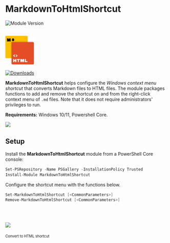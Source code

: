 # **MarkdownToHtmlShortcut**
![Module Version](https://img.shields.io/badge/version-0.3.3-teal)

</br>
<img src='module-icon.svg' alt='Module Icon' width='90px' />

[![Downloads](https://img.shields.io/powershellgallery/dt/MarkdownToHtmlShortcut?color=blue&label=On%20PowerShell%20Gallery%20%E2%AC%87%EF%B8%8F)](https://www.powershellgallery.com/packages/MarkdownToHtmlShortcut)

**MarkdownToHtmlShortcut** helps configure the _Windows context menu shortcut_ that converts Markdown files to HTML files. The module packages functions to add and remove the shortcut on and from the right-click context menu of `.md` files. Note that it does not require administrators' privileges to run.

**Requirements:** Windows 10/11, Powershell Core.

[![](https://blogger.googleusercontent.com/img/b/R29vZ2xl/AVvXsEiJ2Q7CXDzeKOAHYyQovUE-CLzi1Iq2UTHpWtZ88PzG7cLBbZPCQ32Z4fpONAuWfk456VJMVgCt6FKhWhx3ckBesQ2VcIAMrzetKqmwAYnTPTajcernVI2TIYwbmI34L6z5W99XrkLzqGT-yMcOF5Xo61vJWCVZjA580s0DF7E8I2ylLzmt5p8byGtPgd3q/s1600/blogger-markdown-to-html-shortcut.png)](https://fromthetechlab.blogspot.com/2024/03/mind-blogging-convert-from-markdown-to-html.html)
</br>

## **Setup**

Install the **MarkdownToHtmlShortcut** module from a PowerShell Core console:
```PowerShell
Set-PSRepository -Name PSGallery -InstallationPolicy Trusted
Install-Module MarkdownToHtmlShortcut
```
Configure the shortcut menu with the functions below.
```PowerShell
Set-MarkdownToHtmlShortcut [<CommonParameters>]
Remove-MarkdownToHtmlShortcut [<CommonParameters>]
```

</br>
</br>

![](https://blogger.googleusercontent.com/img/b/R29vZ2xl/AVvXsEgkl9ZoiktsJdPISp6cF7Nd78k4Gx3rOfaF8DeBP5AUFN43q4HB3vgGTxxW_hohH0HP-NF_B-eCzIFPP2LNSbWtgPITluDgiD0kyB-7hifjW6sdbiRgQP_tuTxg2MuCiylpDhirQwIBqRKBr8UbFy_wEepopwI78NJw8pC6VEOq-ujmO6NB3HJ2gtMlSmck/s1600/mdtohtm-icon.png)

<span style="font-size: 0.8em">Convert to HTML shortcut</span>